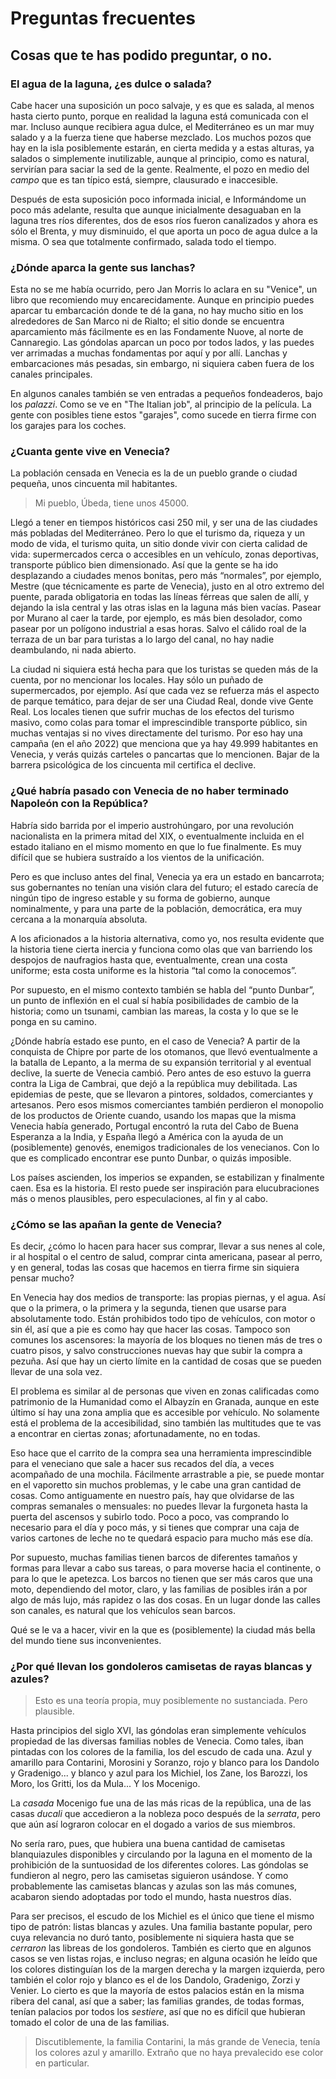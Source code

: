 # Preguntas frecuentes
## Cosas que te has podido preguntar, o no.

### El agua de la laguna, ¿es dulce o salada?

Cabe hacer una suposición un poco salvaje, y es que es salada, al
menos hasta cierto punto, porque en realidad la laguna está comunicada
con el mar. Incluso aunque recibiera agua dulce, el Mediterráneo es un
mar muy salado y a la fuerza tiene que haberse mezclado. Los muchos
pozos que hay en la isla posiblemente estarán, en cierta medida y a
estas alturas, ya salados o simplemente inutilizable, aunque al
principio, como es natural, servirían para saciar la sed de la
gente. Realmente, el pozo en medio del *campo* que es tan típico está,
siempre, clausurado e inaccesible.

Después de esta suposición poco informada inicial, e Informándome un
poco más adelante, resulta que aunque inicialmente desaguaban en la
laguna tres ríos diferentes, dos de esos ríos fueron canalizados y
ahora es sólo el Brenta, y muy disminuido, el que aporta un poco de
agua dulce a la misma. O sea que totalmente confirmado, salada todo el
tiempo.

### ¿Dónde aparca la gente sus lanchas?

Esta no se me había ocurrido, pero Jan Morris lo aclara en su
"Venice", un libro que recomiendo muy encarecidamente. Aunque en
principio puedes aparcar tu embarcación donde te dé la gana, no hay
mucho sitio en los alrededores de San Marco ni de Rialto; el sitio
donde se encuentra aparcamiento más fácilmente es en las Fondamente
Nuove, al norte de Cannaregio. Las góndolas aparcan un poco por todos
lados, y las puedes ver arrimadas a muchas fondamentas por aquí y por
allí. Lanchas y embarcaciones más pesadas, sin embargo, ni siquiera caben
fuera de los canales principales.

En algunos canales también se ven entradas a pequeños fondeaderos, bajo los
*palazzi*. Como se ve en "The Italian job", al principio de la película. La gente
con posibles tiene estos "garajes", como sucede en tierra firme con los garajes
para los coches.

### ¿Cuanta gente vive en Venecia?

La población censada en Venecia es la de un pueblo grande o ciudad pequeña, unos
cincuenta mil habitantes.

> Mi pueblo, Úbeda, tiene unos 45000.

Llegó a tener en tiempos históricos casi 250 mil, y ser una de las
ciudades más pobladas del Mediterráneo. Pero lo que el turismo da,
riqueza y un modo de vida, el turismo quita, un sitio donde vivir con
cierta calidad de vida: supermercados cerca o accesibles en un
vehículo, zonas deportivas, transporte público bien dimensionado. Así
que la gente se ha ido desplazando a ciudades menos bonitas, pero más
“normales”, por ejemplo, Mestre (que técnicamente es parte de
Venecia), justo en al otro extremo del puente, parada obligatoria en
todas las líneas férreas que salen de allí, y dejando la isla central
y las otras islas en la laguna más bien vacías. Pasear por Murano al
caer la tarde, por ejemplo, es más bien desolador, como pasear por un
polígono industrial a esas horas. Salvo el cálido roal de la terraza
de un bar para turistas a lo largo del canal, no hay nadie
deambulando, ni nada abierto.

La ciudad ni siquiera está hecha para que los turistas se queden más
de la cuenta, por no mencionar los locales. Hay sólo un puñado de
supermercados, por ejemplo. Así que cada vez se refuerza más el
aspecto de parque temático, para dejar de ser una Ciudad Real, donde
vive Gente Real. Los locales tienen que sufrir muchas de los efectos
del turismo masivo, como colas para tomar el imprescindible transporte
público, sin muchas ventajas si no vives directamente del turismo. Por
eso hay una campaña (en el año 2022) que menciona que ya hay 49.999
habitantes en Venecia, y verás quizás carteles o pancartas que lo
mencionen. Bajar de la barrera psicológica de los cincuenta mil
certifica el declive.

### ¿Qué habría pasado con Venecia de no haber terminado Napoleón con la República?

Habría sido barrida por el imperio austrohúngaro, por una revolución
nacionalista en la primera mitad del XIX, o eventualmente incluida en
el estado italiano en el mismo momento en que lo fue finalmente. Es
muy difícil que se hubiera sustraído a los vientos de la unificación.

Pero es que incluso antes del final, Venecia ya era un estado en
bancarrota; sus gobernantes no tenían una visión clara del futuro; el
estado carecía de ningún tipo de ingreso estable y su forma de
gobierno, aunque nominalmente, y para una parte de la población,
democrática, era muy cercana a la monarquía absoluta.

A los aficionados a la historia alternativa, como yo, nos resulta evidente que
la historia tiene cierta inercia y funciona como olas que van barriendo los
despojos de naufragios hasta que, eventualmente, crean una costa uniforme; esta
costa uniforme es la historia “tal como la conocemos”.

Por supuesto, en el mismo contexto también se habla del “punto Dunbar”, un punto
de inflexión en el cual sí había posibilidades de cambio de la historia; como un
tsunami, cambian las mareas, la costa y lo que se le ponga en su camino.

¿Dónde habría estado ese punto, en el caso de Venecia? A partir de la
conquista de Chipre por parte de los otomanos, que llevó eventualmente
a la batalla de Lepanto, a la merma de su expansión territorial y al
eventual declive, la suerte de Venecia cambió. Pero antes de eso
estuvo la guerra contra la Liga de Cambrai, que dejó a la república
muy debilitada. Las epidemias de peste, que se llevaron a pintores,
soldados, comerciantes y artesanos. Pero esos mismos comerciantes
también perdieron el monopolio de los productos de Oriente cuando,
usando los mapas que la misma Venecia había generado, Portugal
encontró la ruta del Cabo de Buena Esperanza a la India, y España
llegó a América con la ayuda de un (posiblemente) genovés, enemigos
tradicionales de los venecianos. Con lo que es complicado encontrar
ese punto Dunbar, o quizás imposible.

Los países ascienden, los imperios se expanden, se estabilizan y finalmente
caen. Esa es la historia. El resto puede ser inspiración para elucubraciones más
o menos plausibles, pero especulaciones, al fin y al cabo.

### ¿Cómo se las apañan la gente de Venecia?

Es decir, ¿cómo lo hacen para hacer sus comprar, llevar a sus nenes al cole, ir
al hospital o el centro de salud, comprar cinta americana, pasear al perro, y en
general, todas las cosas que hacemos en tierra firme sin siquiera pensar mucho?

En Venecia hay dos medios de transporte: las propias piernas, y el agua. Así que
o la primera, o la primera y la segunda, tienen que usarse para absolutamente
todo. Están prohibidos todo tipo de vehículos, con motor o sin él, así que a pie
es como hay que hacer las cosas. Tampoco son comunes los ascensores: la mayoría
de los bloques no tienen más de tres o cuatro pisos, y salvo construcciones
nuevas hay que subir la compra a pezuña. Así que hay un cierto límite en la
cantidad de cosas que se pueden llevar de una sola vez.

El problema es similar al de personas que viven en zonas calificadas
como patrimonio de la Humanidad como el Albayzín en Granada, aunque en
este último sí hay una zona amplia que es accesible por vehículo. No
solamente está el problema de la accesibilidad, sino también las
multitudes que te vas a encontrar en ciertas zonas; afortunadamente,
no en todas.

Eso hace que el carrito de la compra sea una herramienta imprescindible para el
veneciano que sale a hacer sus recados del día, a veces acompañado de una
mochila. Fácilmente arrastrable a pie, se puede montar en el vaporetto sin
muchos problemas, y le cabe una gran cantidad de cosas. Como antiguamente en
nuestro país, hay que olvidarse de las compras semanales o mensuales: no puedes
llevar la furgoneta hasta la puerta del ascensos y subirlo todo. Poco a poco,
vas comprando lo necesario para el día y poco más, y si tienes que comprar una
caja de varios cartones de leche no te quedará espacio para mucho más ese día.

Por supuesto, muchas familias tienen barcos de diferentes tamaños y formas para
llevar a cabo sus tareas, o para moverse hacia el continente, o para lo que le
apetezca. Los barcos no tienen que ser más caros que una moto, dependiendo del
motor, claro, y las familias de posibles irán a por algo de más lujo, más
rapidez o las dos cosas. En un lugar donde las calles son canales, es natural
que los vehículos sean barcos.

Qué se le va a hacer, vivir en la que es (posiblemente) la ciudad más bella del
mundo tiene sus inconvenientes.

### ¿Por qué llevan los gondoleros camisetas de rayas blancas y azules?

> Esto es una teoría propia, muy posiblemente no sustanciada. Pero plausible.

Hasta principios del siglo XVI, las góndolas eran simplemente vehículos
propiedad de las diversas familias nobles de Venecia. Como tales, iban pintadas
con los colores de la familia, los del escudo de cada una. Azul y amarillo para
Contarini, Morosini y Soranzo, rojo y blanco para los Dandolo y Gradenigo... y
blanco y azul para los Michiel, los Zane, los Barozzi, los Moro, los Gritti, los
da Mula... Y los Mocenigo.

La *casada* Mocenigo fue una de las más ricas de la república, una de
las casas *ducali* que accedieron a la nobleza poco después de la
*serrata*, pero que aún así lograron colocar en el dogado a varios de
sus miembros.

No sería raro, pues, que hubiera una buena cantidad de
camisetas blanquiazules disponibles y circulando por la laguna en el
momento de la prohibición de la suntuosidad de los diferentes
colores. Las góndolas se fundieron al negro, pero las camisetas
siguieron usándose. Y como probablemente las camisetas blancas y
azulas son las más comunes, acabaron siendo adoptadas por todo el
mundo, hasta nuestros días.

Para ser precisos, el escudo de los Michiel es el único que tiene el mismo tipo
de patrón: listas blancas y azules. Una familia bastante popular, pero cuya
relevancia no duró tanto, posiblemente ni siquiera hasta que se *cerraron* las
libreas de los gondoleros. También es cierto que en algunos casos se ven listas
rojas, e incluso negras; en alguna ocasión he leído que los colores distinguían
los de la margen derecha y la margen izquierda, pero también el color rojo y
blanco es el de los Dandolo, Gradenigo, Zorzi y Venier. Lo cierto es que la
mayoría de estos palacios están en la misma ribera del canal, así que a saber;
las familias grandes, de todas formas, tenían palacios por todos los *sestiere*,
así que no es difícil que hubieran tomado el color de una de las familias.

> Discutiblemente, la familia Contarini, la más grande de Venecia, tenía los
> colores azul y amarillo. Extraño que no haya prevalecido ese color en particular.
